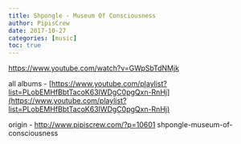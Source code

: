 ```yaml
---
title: Shpongle - Museum Of Consciousness
author: PipisCrew
date: 2017-10-27
categories: [music]
toc: true
---
```


https://www.youtube.com/watch?v=GWpSbTdNMjk

all albums - [https://www.youtube.com/playlist?list=PLobEMHfBbtTacoK63IWDgC0pgQxn-RnHj](https://www.youtube.com/playlist?list=PLobEMHfBbtTacoK63IWDgC0pgQxn-RnHj)

origin - http://www.pipiscrew.com/?p=10601 shpongle-museum-of-consciousness